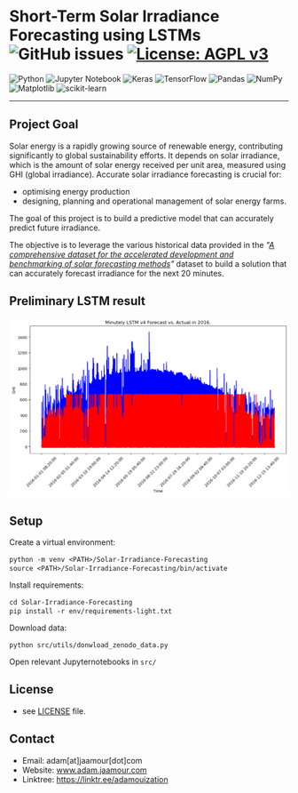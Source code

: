 # Short-Term Solar Irradiance Forecasting using LSTMs ![GitHub issues](https://img.shields.io/github/issues/Adamouization/Solar-Irradiance-Forecasting) [![License: AGPL v3](https://img.shields.io/badge/License-AGPL_v3-blue.svg)](https://www.gnu.org/licenses/agpl-3.0)

![Python](https://img.shields.io/badge/python-3670A0?style=for-the-badge&logo=python&logoColor=ffdd54) ![Jupyter Notebook](https://img.shields.io/badge/jupyter-%23FA0F00.svg?style=for-the-badge&logo=jupyter&logoColor=white) ![Keras](https://img.shields.io/badge/Keras-%23D00000.svg?style=for-the-badge&logo=Keras&logoColor=white) ![TensorFlow](https://img.shields.io/badge/TensorFlow-%23FF6F00.svg?style=for-the-badge&logo=TensorFlow&logoColor=white) ![Pandas](https://img.shields.io/badge/pandas-%23150458.svg?style=for-the-badge&logo=pandas&logoColor=white) ![NumPy](https://img.shields.io/badge/numpy-%23013243.svg?style=for-the-badge&logo=numpy&logoColor=white) ![Matplotlib](https://img.shields.io/badge/Matplotlib-%23ffffff.svg?style=for-the-badge&logo=Matplotlib&logoColor=black) ![scikit-learn](https://img.shields.io/badge/scikit--learn-%23F7931E.svg?style=for-the-badge&logo=scikit-learn&logoColor=white)

___


## Project Goal

Solar energy is a rapidly growing source of renewable energy, contributing significantly to global sustainability efforts. It depends on solar irradiance, which is the amount of solar energy received per unit area, measured using GHI (global irradiance). Accurate solar irradiance forecasting is crucial for:
* optimising energy production
* designing, planning and operational management of solar energy farms.

The goal of this project is to build a predictive model that can accurately predict future irradiance.

The objective is to leverage the various historical data provided in the *"[A comprehensive dataset for the accelerated development and benchmarking of solar forecasting methods](https://zenodo.org/record/2826939)"* dataset to build a solution that can accurately forecast irradiance for the next 20 minutes.

## Preliminary LSTM result

![image](https://raw.githubusercontent.com/Adamouization/Solar-Irradiance-Forecasting/master/output/model_validation/lstm_v4_forecast_vs_actual.png)

## Setup

Create a virtual environment:

```
python -m venv <PATH>/Solar-Irradiance-Forecasting
source <PATH>/Solar-Irradiance-Forecasting/bin/activate
```

Install requirements:

```
cd Solar-Irradiance-Forecasting
pip install -r env/requirements-light.txt
```

Download data:
```
python src/utils/donwload_zenodo_data.py
```

Open relevant Jupyternotebooks in `src/`

## License 
* see [LICENSE](https://github.com/Adamouization/Solar-Irradiance-Forecasting/blob/master/LICENSE) file.

## Contact
* Email: adam[at]jaamour[dot]com
* Website: www.adam.jaamour.com
* Linktree: https://linktr.ee/adamouization
